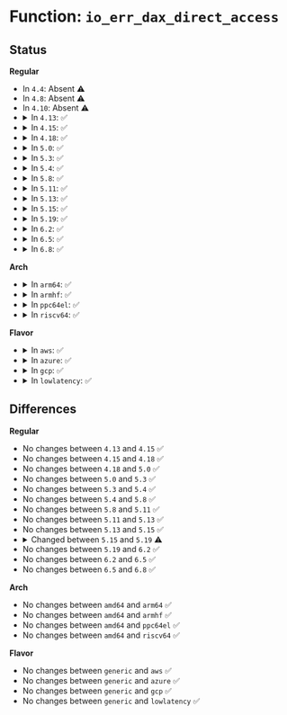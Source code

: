 # Function: <code>io_err_dax_direct_access</code>

## Status
<b>Regular</b>
<ul>
<li>
In <code>4.4</code>: Absent ⚠️
</li>
<li>
In <code>4.8</code>: Absent ⚠️
</li>
<li>
In <code>4.10</code>: Absent ⚠️
</li>
<li>
<details>
<summary>In <code>4.13</code>: ✅</summary>

```c
long int io_err_dax_direct_access(struct dm_target *ti, long unsigned int pgoff, long int nr_pages, void **kaddr, pfn_t *pfn);
```

**Collision:** Unique Static

**Inline:** No

**Transformation:** False

**Instances:**

```
In drivers/md/dm-target.c (ffffffff81752d00)
Location: drivers/md/dm-target.c:145
Inline: False
```
**Symbols:**

```
ffffffff81752d00-ffffffff81752d12: io_err_dax_direct_access (STB_LOCAL)
```
</details>
</li>
<li>
<details>
<summary>In <code>4.15</code>: ✅</summary>

```c
long int io_err_dax_direct_access(struct dm_target *ti, long unsigned int pgoff, long int nr_pages, void **kaddr, pfn_t *pfn);
```

**Collision:** Unique Static

**Inline:** No

**Transformation:** False

**Instances:**

```
In drivers/md/dm-target.c (ffffffff817c4f50)
Location: drivers/md/dm-target.c:145
Inline: False
```
**Symbols:**

```
ffffffff817c4f50-ffffffff817c4f62: io_err_dax_direct_access (STB_LOCAL)
```
</details>
</li>
<li>
<details>
<summary>In <code>4.18</code>: ✅</summary>

```c
long int io_err_dax_direct_access(struct dm_target *ti, long unsigned int pgoff, long int nr_pages, void **kaddr, pfn_t *pfn);
```

**Collision:** Unique Static

**Inline:** No

**Transformation:** False

**Instances:**

```
In drivers/md/dm-target.c (ffffffff8180dba0)
Location: drivers/md/dm-target.c:143
Inline: False
```
**Symbols:**

```
ffffffff8180dba0-ffffffff8180dbb2: io_err_dax_direct_access (STB_LOCAL)
```
</details>
</li>
<li>
<details>
<summary>In <code>5.0</code>: ✅</summary>

```c
long int io_err_dax_direct_access(struct dm_target *ti, long unsigned int pgoff, long int nr_pages, void **kaddr, pfn_t *pfn);
```

**Collision:** Unique Static

**Inline:** No

**Transformation:** False

**Instances:**

```
In drivers/md/dm-target.c (ffffffff81839ae0)
Location: drivers/md/dm-target.c:143
Inline: False
```
**Symbols:**

```
ffffffff81839ae0-ffffffff81839af2: io_err_dax_direct_access (STB_LOCAL)
```
</details>
</li>
<li>
<details>
<summary>In <code>5.3</code>: ✅</summary>

```c
long int io_err_dax_direct_access(struct dm_target *ti, long unsigned int pgoff, long int nr_pages, void **kaddr, pfn_t *pfn);
```

**Collision:** Unique Static

**Inline:** No

**Transformation:** False

**Instances:**

```
In drivers/md/dm-target.c (ffffffff8187c680)
Location: drivers/md/dm-target.c:144
Inline: False
```
**Symbols:**

```
ffffffff8187c680-ffffffff8187c692: io_err_dax_direct_access (STB_LOCAL)
```
</details>
</li>
<li>
<details>
<summary>In <code>5.4</code>: ✅</summary>

```c
long int io_err_dax_direct_access(struct dm_target *ti, long unsigned int pgoff, long int nr_pages, void **kaddr, pfn_t *pfn);
```

**Collision:** Unique Static

**Inline:** No

**Transformation:** False

**Instances:**

```
In drivers/md/dm-target.c (ffffffff818ae460)
Location: drivers/md/dm-target.c:144
Inline: False
```
**Symbols:**

```
ffffffff818ae460-ffffffff818ae472: io_err_dax_direct_access (STB_LOCAL)
```
</details>
</li>
<li>
<details>
<summary>In <code>5.8</code>: ✅</summary>

```c
long int io_err_dax_direct_access(struct dm_target *ti, long unsigned int pgoff, long int nr_pages, void **kaddr, pfn_t *pfn);
```

**Collision:** Unique Static

**Inline:** No

**Transformation:** False

**Instances:**

```
In drivers/md/dm-target.c (ffffffff8197e6d0)
Location: drivers/md/dm-target.c:144
Inline: False
```
**Symbols:**

```
ffffffff8197e6d0-ffffffff8197e6e2: io_err_dax_direct_access (STB_LOCAL)
```
</details>
</li>
<li>
<details>
<summary>In <code>5.11</code>: ✅</summary>

```c
long int io_err_dax_direct_access(struct dm_target *ti, long unsigned int pgoff, long int nr_pages, void **kaddr, pfn_t *pfn);
```

**Collision:** Unique Static

**Inline:** No

**Transformation:** False

**Instances:**

```
In drivers/md/dm-target.c (ffffffff81982ae0)
Location: drivers/md/dm-target.c:144
Inline: False
```
**Symbols:**

```
ffffffff81982ae0-ffffffff81982af2: io_err_dax_direct_access (STB_LOCAL)
```
</details>
</li>
<li>
<details>
<summary>In <code>5.13</code>: ✅</summary>

```c
long int io_err_dax_direct_access(struct dm_target *ti, long unsigned int pgoff, long int nr_pages, void **kaddr, pfn_t *pfn);
```

**Collision:** Unique Static

**Inline:** No

**Transformation:** False

**Instances:**

```
In drivers/md/dm-target.c (ffffffff81966f00)
Location: drivers/md/dm-target.c:144
Inline: False
```
**Symbols:**

```
ffffffff81966f00-ffffffff81966f12: io_err_dax_direct_access (STB_LOCAL)
```
</details>
</li>
<li>
<details>
<summary>In <code>5.15</code>: ✅</summary>

```c
long int io_err_dax_direct_access(struct dm_target *ti, long unsigned int pgoff, long int nr_pages, void **kaddr, pfn_t *pfn);
```

**Collision:** Unique Static

**Inline:** No

**Transformation:** False

**Instances:**

```
In drivers/md/dm-target.c (ffffffff81a0f100)
Location: drivers/md/dm-target.c:144
Inline: False
```
**Symbols:**

```
ffffffff81a0f100-ffffffff81a0f112: io_err_dax_direct_access (STB_LOCAL)
```
</details>
</li>
<li>
<details>
<summary>In <code>5.19</code>: ✅</summary>

```c
long int io_err_dax_direct_access(struct dm_target *ti, long unsigned int pgoff, long int nr_pages, enum dax_access_mode mode, void **kaddr, pfn_t *pfn);
```

**Collision:** Unique Static

**Inline:** No

**Transformation:** False

**Instances:**

```
In drivers/md/dm-target.c (ffffffff81b77840)
Location: drivers/md/dm-target.c:145
Inline: False
```
**Symbols:**

```
ffffffff81b77840-ffffffff81b77856: io_err_dax_direct_access (STB_LOCAL)
```
</details>
</li>
<li>
<details>
<summary>In <code>6.2</code>: ✅</summary>

```c
long int io_err_dax_direct_access(struct dm_target *ti, long unsigned int pgoff, long int nr_pages, enum dax_access_mode mode, void **kaddr, pfn_t *pfn);
```

**Collision:** Unique Static

**Inline:** No

**Transformation:** False

**Instances:**

```
In drivers/md/dm-target.c (ffffffff81d14ce0)
Location: drivers/md/dm-target.c:145
Inline: False
```
**Symbols:**

```
ffffffff81d14ce0-ffffffff81d14cf6: io_err_dax_direct_access (STB_LOCAL)
```
</details>
</li>
<li>
<details>
<summary>In <code>6.5</code>: ✅</summary>

```c
long int io_err_dax_direct_access(struct dm_target *ti, long unsigned int pgoff, long int nr_pages, enum dax_access_mode mode, void **kaddr, pfn_t *pfn);
```

**Collision:** Unique Static

**Inline:** No

**Transformation:** False

**Instances:**

```
In drivers/md/dm-target.c (ffffffff81d7de40)
Location: drivers/md/dm-target.c:159
Inline: False
```
**Symbols:**

```
ffffffff81d7de40-ffffffff81d7de56: io_err_dax_direct_access (STB_LOCAL)
```
</details>
</li>
<li>
<details>
<summary>In <code>6.8</code>: ✅</summary>

```c
long int io_err_dax_direct_access(struct dm_target *ti, long unsigned int pgoff, long int nr_pages, enum dax_access_mode mode, void **kaddr, pfn_t *pfn);
```

**Collision:** Unique Static

**Inline:** No

**Transformation:** False

**Instances:**

```
In drivers/md/dm-target.c (ffffffff81e35220)
Location: drivers/md/dm-target.c:257
Inline: False
```
**Symbols:**

```
ffffffff81e35220-ffffffff81e35236: io_err_dax_direct_access (STB_LOCAL)
```
</details>
</li>
</ul>
<b>Arch</b>
<ul>
<li>
<details>
<summary>In <code>arm64</code>: ✅</summary>

```c
long int io_err_dax_direct_access(struct dm_target *ti, long unsigned int pgoff, long int nr_pages, void **kaddr, pfn_t *pfn);
```

**Collision:** Unique Static

**Inline:** No

**Transformation:** False

**Instances:**

```
In drivers/md/dm-target.c (ffff800010b04ed8)
Location: drivers/md/dm-target.c:144
Inline: False
```
**Symbols:**

```
ffff800010b04ed8-ffff800010b04ef4: io_err_dax_direct_access (STB_LOCAL)
```
</details>
</li>
<li>
<details>
<summary>In <code>armhf</code>: ✅</summary>

```c
long int io_err_dax_direct_access(struct dm_target *ti, long unsigned int pgoff, long int nr_pages, void **kaddr, pfn_t *pfn);
```

**Collision:** Unique Static

**Inline:** No

**Transformation:** False

**Instances:**

```
In drivers/md/dm-target.c (c0be3e48)
Location: drivers/md/dm-target.c:144
Inline: False
```
**Symbols:**

```
c0be3e48-c0be3e64: io_err_dax_direct_access (STB_LOCAL)
```
</details>
</li>
<li>
<details>
<summary>In <code>ppc64el</code>: ✅</summary>

```c
long int io_err_dax_direct_access(struct dm_target *ti, long unsigned int pgoff, long int nr_pages, void **kaddr, pfn_t *pfn);
```

**Collision:** Unique Static

**Inline:** No

**Transformation:** False

**Instances:**

```
In drivers/md/dm-target.c (c000000000bf4ba0)
Location: drivers/md/dm-target.c:144
Inline: False
```
**Symbols:**

```
c000000000bf4ba0-c000000000bf4bb0: io_err_dax_direct_access (STB_LOCAL)
```
</details>
</li>
<li>
<details>
<summary>In <code>riscv64</code>: ✅</summary>

```c
long int io_err_dax_direct_access(struct dm_target *ti, long unsigned int pgoff, long int nr_pages, void **kaddr, pfn_t *pfn);
```

**Collision:** Unique Static

**Inline:** No

**Transformation:** False

**Instances:**

```
In drivers/md/dm-target.c (ffffffe0006f3f62)
Location: drivers/md/dm-target.c:144
Inline: False
```
**Symbols:**

```
ffffffe0006f3f62-ffffffe0006f3f7e: io_err_dax_direct_access (STB_LOCAL)
```
</details>
</li>
</ul>
<b>Flavor</b>
<ul>
<li>
<details>
<summary>In <code>aws</code>: ✅</summary>

```c
long int io_err_dax_direct_access(struct dm_target *ti, long unsigned int pgoff, long int nr_pages, void **kaddr, pfn_t *pfn);
```

**Collision:** Unique Static

**Inline:** No

**Transformation:** False

**Instances:**

```
In drivers/md/dm-target.c (ffffffff818542e0)
Location: drivers/md/dm-target.c:144
Inline: False
```
**Symbols:**

```
ffffffff818542e0-ffffffff818542f2: io_err_dax_direct_access (STB_LOCAL)
```
</details>
</li>
<li>
<details>
<summary>In <code>azure</code>: ✅</summary>

```c
long int io_err_dax_direct_access(struct dm_target *ti, long unsigned int pgoff, long int nr_pages, void **kaddr, pfn_t *pfn);
```

**Collision:** Unique Static

**Inline:** No

**Transformation:** False

**Instances:**

```
In drivers/md/dm-target.c (ffffffff8181b8f0)
Location: drivers/md/dm-target.c:144
Inline: False
```
**Symbols:**

```
ffffffff8181b8f0-ffffffff8181b902: io_err_dax_direct_access (STB_LOCAL)
```
</details>
</li>
<li>
<details>
<summary>In <code>gcp</code>: ✅</summary>

```c
long int io_err_dax_direct_access(struct dm_target *ti, long unsigned int pgoff, long int nr_pages, void **kaddr, pfn_t *pfn);
```

**Collision:** Unique Static

**Inline:** No

**Transformation:** False

**Instances:**

```
In drivers/md/dm-target.c (ffffffff818a3910)
Location: drivers/md/dm-target.c:144
Inline: False
```
**Symbols:**

```
ffffffff818a3910-ffffffff818a3922: io_err_dax_direct_access (STB_LOCAL)
```
</details>
</li>
<li>
<details>
<summary>In <code>lowlatency</code>: ✅</summary>

```c
long int io_err_dax_direct_access(struct dm_target *ti, long unsigned int pgoff, long int nr_pages, void **kaddr, pfn_t *pfn);
```

**Collision:** Unique Static

**Inline:** No

**Transformation:** False

**Instances:**

```
In drivers/md/dm-target.c (ffffffff818bfb50)
Location: drivers/md/dm-target.c:144
Inline: False
```
**Symbols:**

```
ffffffff818bfb50-ffffffff818bfb62: io_err_dax_direct_access (STB_LOCAL)
```
</details>
</li>
</ul>

## Differences
<b>Regular</b>
<ul>
<li>
No changes between <code>4.13</code> and <code>4.15</code> ✅
</li>
<li>
No changes between <code>4.15</code> and <code>4.18</code> ✅
</li>
<li>
No changes between <code>4.18</code> and <code>5.0</code> ✅
</li>
<li>
No changes between <code>5.0</code> and <code>5.3</code> ✅
</li>
<li>
No changes between <code>5.3</code> and <code>5.4</code> ✅
</li>
<li>
No changes between <code>5.4</code> and <code>5.8</code> ✅
</li>
<li>
No changes between <code>5.8</code> and <code>5.11</code> ✅
</li>
<li>
No changes between <code>5.11</code> and <code>5.13</code> ✅
</li>
<li>
No changes between <code>5.13</code> and <code>5.15</code> ✅
</li>
<li>
<details>
<summary>Changed between <code>5.15</code> and <code>5.19</code> ⚠️</summary>
<ul>
<li>
<b>Param added. </b>
<code>enum dax_access_mode mode</code>
</li>
<li>
<b>Param reordered. </b>
<code>ti, pgoff, nr_pages, kaddr, pfn</code> ➡️ <code>ti, pgoff, nr_pages, mode, kaddr, pfn</code>
</li>
</ul>
</details>
</li>
<li>
No changes between <code>5.19</code> and <code>6.2</code> ✅
</li>
<li>
No changes between <code>6.2</code> and <code>6.5</code> ✅
</li>
<li>
No changes between <code>6.5</code> and <code>6.8</code> ✅
</li>
</ul>
<b>Arch</b>
<ul>
<li>
No changes between <code>amd64</code> and <code>arm64</code> ✅
</li>
<li>
No changes between <code>amd64</code> and <code>armhf</code> ✅
</li>
<li>
No changes between <code>amd64</code> and <code>ppc64el</code> ✅
</li>
<li>
No changes between <code>amd64</code> and <code>riscv64</code> ✅
</li>
</ul>
<b>Flavor</b>
<ul>
<li>
No changes between <code>generic</code> and <code>aws</code> ✅
</li>
<li>
No changes between <code>generic</code> and <code>azure</code> ✅
</li>
<li>
No changes between <code>generic</code> and <code>gcp</code> ✅
</li>
<li>
No changes between <code>generic</code> and <code>lowlatency</code> ✅
</li>
</ul>
